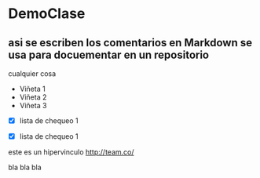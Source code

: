 # DemoClase
## asi se escriben los comentarios en Markdown se usa para docuementar en un repositorio

cualquier cosa

* Viñeta 1
* Viñeta 2
* Viñeta 3

- [X] lista de chequeo 1

- [X] lista de chequeo 1

este es un hipervinculo http://team.co/


bla bla bla